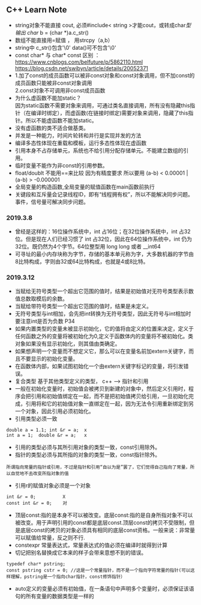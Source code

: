 
## C++ Learn Note

- string对象不能直接 cout, 必须#include< string >才能cout，或转成char*型输出  char* b = (char *)a.c_str()
- 数组不能直接用=赋值 ， 用strcpy（a,b）
- string中 c_str()包含'\0' data()可不包含'\0'
- const char* 与 char* const 区别 ：https://www.cnblogs.com/belfuture/p/5862110.html  
                                    https://blog.csdn.net/swibyn/article/details/20052371
- 1.加了const的成员函数可以被非const对象和const对象调用，但不加const的成员函数只能被非const对象调用<br>
  2.const对象不可调用非const成员函数
- 为什么虚函数不能加static？<br>
   因为static函数不需要对象来调用，可通过类名直接调用，所有没有隐藏this指针（在编译时绑定），而虚函数(在链接时绑定)需要对象来调用，隐藏了this指针。所以不能虚函数不能加static。
- 没有虚函数的类不适合做基类。
- 并发是一种能力，时间片轮转和并行是实现并发的方法
- 编译多态性体现在重载和模板，运行多态性体现在虚函数
- 引用本身不占存储单元，系统也不给引用分配存储单元。不能建立数组的引用。
- 临时变量不能作为非const的引用参数。
- float/doublt 不能用==来比较 因为有精度要求 所以要用 (a-b) < 0.00001 | (a-b) > -0.000001 
- 全局变量的构造函数,全局变量的赋值函数在main函数前执行
- 关键段和互斥量会记录线程ID，即有“线程拥有权”，所以不能解决同步问题。事件，信号量可解决同步问题。

### 2019.3.8
- 曾经是这样的：16位操作系统中，int 占16位；在32位操作系统中，int 占32位。但是现在人们已经习惯了 int 占32位，因此在64位操作系统中，int 仍为32位。既仍然为4个字节。64位整型用 long long 或者 __int64
- 可寻址的最小内存块称为字节，存储的基本单元称为字，大多数机器的字节由8比特构成，字则由32或64比特构成，也就是4或8比特。

### 2019.3.12
- 当赋给无符号类型一个超出它范围的值时，结果是初始值对无符号类型表示数值总数取模后的余数。
- 当赋给带符号类型一个超出它范围的值时，结果是未定义。
- 无符号类型与int相加，会先把int转换为无符号类型，因此无符号与int相加时要注意int是否为负数 P34
- 如果内置类型的变量未被显示初始化，它的值将由定义的位置来决定，定义于任何函数之外的变量将被初始化为0,定义于函数体内的变量将不被初始化。类对象如果没有显示初始化，则其值由类确定。
- 如果想声明一个变量而不想定义它，那么可以在变量名前加extern关键字，而且不要显示的初始化变量。
- 在函数体内部，如果试图初始化一个由extern关键字标记的变量，将引发错误。
- 复合类型 基于其他类型定义的类型， c++ --> 指针和引用
- 一般在初始化变量时，初始值会被拷贝到新建的对象中，然后定义引用时，程序会把引用和初始值绑定在一起，而不是把初始值拷贝给引用，一旦初始化完成，引用将和它的初始值对象一直绑定在一起，因为无法令引用重新绑定到另一个对象，因此引用必须初始化。
- 引用类型必须一致
```
double a = 1.1; int &r = a;  x
int a = 1;  double &r = a;   x
```
- 引用的类型必须与其所引用对象的类型一致，const引用除外。
- 指针的类型必须与其所指的对象的类型一致，const指针除外。
```
所谓指向常量的指针或引用，不过是指针和引用“自以为是”罢了，它们觉得自己指向了常量，所以自觉地不去改变所指对象的值
```
- 引用r的赋值对象必须是一个对象
```
int &r = 0;          X
const int &r = 0;    对
```
- 顶层const:指的是本身不可以被改变。底层const:指的是自身所指对象不可以被改变。用于声明引用的const都是底层const.顶层const的拷贝不受限制，但是底层const的拷贝的对象必须具有相同的底层const资格。一般来说：非常量可以赋值给常量，反之则不行.
- constexpr 常量表达式，常量表达式的值必须在编译时就得到计算
- 切记把别名替换成它本来的样子会带来意想不到的错误。
```
typedef char* pstring;
const pstring cstr = 0; //这是一个常量指针，而不是一个指向字符常量的指针(可以这样理解，pstring是一个指向char指针，const修饰指针）
```
- auto定义的变量必须有初始值，在一条语句中声明多个变量时，必须保证该语句的所有变量的数据类型是一样的 
